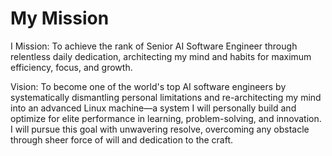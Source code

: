 # My Mission
I Mission: To achieve the rank of Senior AI Software Engineer through relentless daily dedication, architecting my mind and habits for maximum efficiency, focus, and growth.

Vision: To become one of the world's top AI software engineers by systematically dismantling personal limitations and re-architecting my mind into an advanced Linux machine—a system I will personally build and optimize for elite performance in learning, problem-solving, and innovation. I will pursue this goal with unwavering resolve, overcoming any obstacle through sheer force of will and dedication to the craft.
